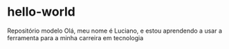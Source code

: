 # hello-world
Repositório modelo 
Olá, meu nome é Luciano,  e estou aprendendo a usar a ferramenta para a minha carreira em tecnologia 
